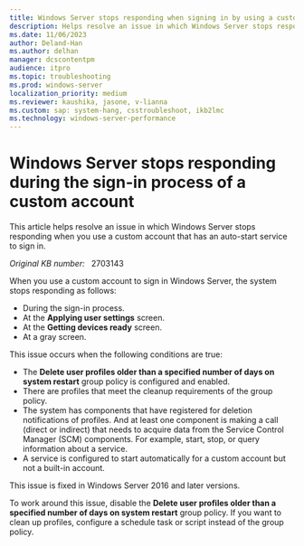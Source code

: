 ```yaml
---
title: Windows Server stops responding when signing in by using a custom account
description: Helps resolve an issue in which Windows Server stops responding when signing in by using a custom account that has an auto-start service.
ms.date: 11/06/2023
author: Deland-Han
ms.author: delhan
manager: dcscontentpm
audience: itpro
ms.topic: troubleshooting
ms.prod: windows-server
localization_priority: medium
ms.reviewer: kaushika, jasone, v-lianna
ms.custom: sap: system-hang, csstroubleshoot, ikb2lmc
ms.technology: windows-server-performance
---
```

# Windows Server stops responding during the sign-in process of a custom account

This article helps resolve an issue in which Windows Server stops responding when you use a custom account that has an auto-start service to sign in.

_Original KB number:_ &nbsp; 2703143

When you use a custom account to sign in Windows Server, the system stops responding as follows:

- During the sign-in process.
- At the **Applying user settings** screen.
- At the **Getting devices ready** screen.
- At a gray screen.

This issue occurs when the following conditions are true:

- The **Delete user profiles older than a specified number of days on system restart** group policy is configured and enabled.
- There are profiles that meet the cleanup requirements of the group policy.
- The system has components that have registered for deletion notifications of profiles. And at least one component is making a call (direct or indirect) that needs to acquire data from the Service Control Manager (SCM) components. For example, start, stop, or query information about a service.
- A service is configured to start automatically for a custom account but not a built-in account.

This issue is fixed in Windows Server 2016 and later versions.

To work around this issue, disable the **Delete user profiles older than a specified number of days on system restart** group policy. If you want to clean up profiles, configure a schedule task or script instead of the group policy. 

